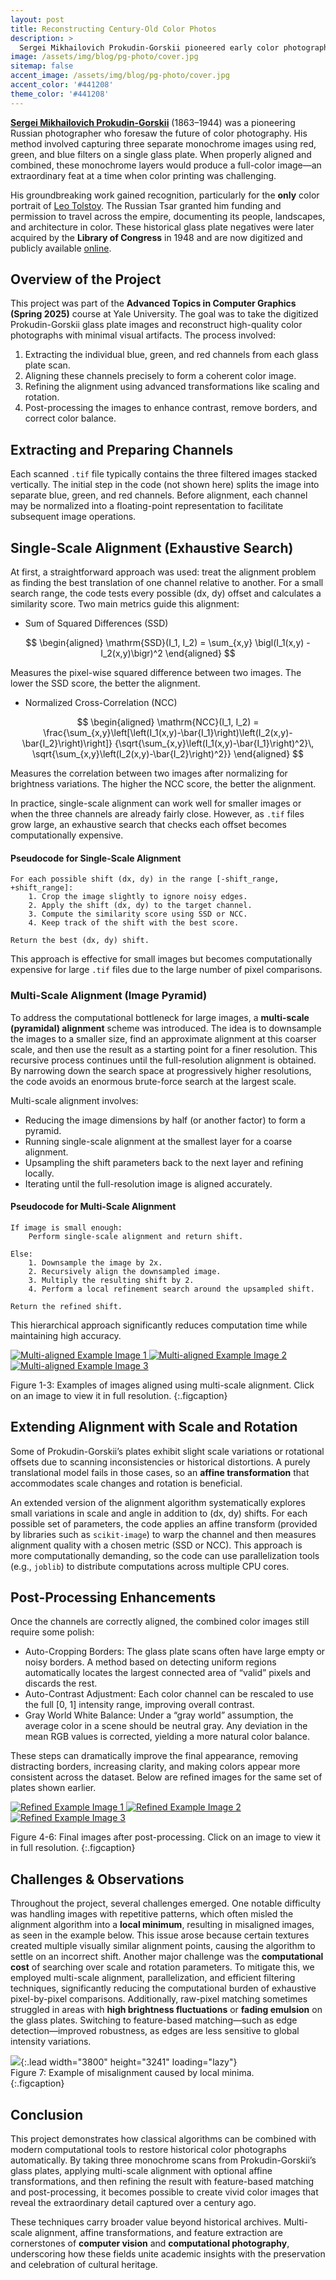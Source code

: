 ```yaml
---
layout: post  
title: Reconstructing Century-Old Color Photos  
description: >  
  Sergei Mikhailovich Prokudin-Gorskii pioneered early color photography by capturing three-filtered monochrome images on glass plates. Modern image processing techniques can automatically restore these historical images with minimal artifacts.  
image: /assets/img/blog/pg-photo/cover.jpg  
sitemap: false  
accent_image: /assets/img/blog/pg-photo/cover.jpg  
accent_color: '#441208'  
theme_color: '#441208'
---
```


**[Sergei Mikhailovich Prokudin-Gorskii](https://en.wikipedia.org/wiki/Sergey_Prokudin-Gorsky)** (1863–1944) was a pioneering Russian photographer who foresaw the future of color photography. His method involved capturing three separate monochrome images using red, green, and blue filters on a single glass plate. When properly aligned and combined, these monochrome layers would produce a full-color image—an extraordinary feat at a time when color printing was challenging.

His groundbreaking work gained recognition, particularly for the **only** color portrait of [Leo Tolstoy](https://en.wikipedia.org/wiki/Leo_Tolstoy). The Russian Tsar granted him funding and permission to travel across the empire, documenting its people, landscapes, and architecture in color. These historical glass plate negatives were later acquired by the **Library of Congress** in 1948 and are now digitized and publicly available [online](https://www.loc.gov/pictures/search/?q=Prokudin+negative&sp=2&st=grid).

## Overview of the Project

This project was part of the **Advanced Topics in Computer Graphics (Spring 2025)** course at Yale University. The goal was to take the digitized Prokudin-Gorskii glass plate images and reconstruct high-quality color photographs with minimal visual artifacts. The process involved:

1. Extracting the individual blue, green, and red channels from each glass plate scan.
2. Aligning these channels precisely to form a coherent color image.
3. Refining the alignment using advanced transformations like scaling and rotation.
4. Post-processing the images to enhance contrast, remove borders, and correct color balance.

## Extracting and Preparing Channels  

Each scanned `.tif` file typically contains the three filtered images stacked vertically. The initial step in the code (not shown here) splits the image into separate blue, green, and red channels. Before alignment, each channel may be normalized into a floating-point representation to facilitate subsequent image operations.  


## Single-Scale Alignment (Exhaustive Search)

At first, a straightforward approach was used: treat the alignment problem as finding the best translation of one channel relative to another. For a small search range, the code tests every possible (dx, dy) offset and calculates a similarity score. Two main metrics guide this alignment:

- Sum of Squared Differences (SSD)

$$
  \begin{aligned}
    \mathrm{SSD}(I_1, I_2) = \sum_{x,y} \bigl(I_1(x,y) - I_2(x,y)\bigr)^2
  \end{aligned}
$$

Measures the pixel-wise squared difference between two images. The lower the SSD score, the better the alignment.  

- Normalized Cross-Correlation (NCC)

$$
  \begin{aligned}
    \mathrm{NCC}(I_1, I_2) = \frac{\sum_{x,y}\left[\left(I_1(x,y)-\bar{I_1}\right)\left(I_2(x,y)-\bar{I_2}\right)\right]}
            {\sqrt{\sum_{x,y}\left(I_1(x,y)-\bar{I_1}\right)^2}\,
             \sqrt{\sum_{x,y}\left(I_2(x,y)-\bar{I_2}\right)^2}}
  \end{aligned}
$$

Measures the correlation between two images after normalizing for brightness variations. The higher the NCC score, the better the alignment.

In practice, single-scale alignment can work well for smaller images or when the three channels are already fairly close. However, as `.tif` files grow large, an exhaustive search that checks each offset becomes computationally expensive.

#### Pseudocode for Single-Scale Alignment
```
For each possible shift (dx, dy) in the range [-shift_range, +shift_range]:
    1. Crop the image slightly to ignore noisy edges.
    2. Apply the shift (dx, dy) to the target channel.
    3. Compute the similarity score using SSD or NCC.
    4. Keep track of the shift with the best score.

Return the best (dx, dy) shift.
```
This approach is effective for small images but becomes computationally expensive for large `.tif` files due to the large number of pixel comparisons.

### Multi-Scale Alignment (Image Pyramid)  

To address the computational bottleneck for large images, a **multi-scale (pyramidal) alignment** scheme was introduced. The idea is to downsample the images to a smaller size, find an approximate alignment at this coarser scale, and then use the result as a starting point for a finer resolution. This recursive process continues until the full-resolution alignment is obtained. By narrowing down the search space at progressively higher resolutions, the code avoids an enormous brute-force search at the largest scale.  

Multi-scale alignment involves:  
- Reducing the image dimensions by half (or another factor) to form a pyramid.  
- Running single-scale alignment at the smallest layer for a coarse alignment.  
- Upsampling the shift parameters back to the next layer and refining locally.  
- Iterating until the full-resolution image is aligned accurately.

#### Pseudocode for Multi-Scale Alignment
```
If image is small enough:
    Perform single-scale alignment and return shift.

Else:
    1. Downsample the image by 2x.
    2. Recursively align the downsampled image.
    3. Multiply the resulting shift by 2.
    4. Perform a local refinement search around the upsampled shift.
    
Return the refined shift.
```

This hierarchical approach significantly reduces computation time while maintaining high accuracy.

<div class="gallery" style="--columns: 3;">
  <a href="/assets/img/blog/pg-photo/multi_aligned_1.jpg" data-lightbox="pg-set-1" data-title="Multi-aligned Example Image 1">
    <img src="/assets/img/blog/pg-photo/multi_aligned_1.jpg" alt="Multi-aligned Example Image 1">
  </a>
  <a href="/assets/img/blog/pg-photo/multi_aligned_2.jpg" data-lightbox="pg-set-1" data-title="Multi-aligned Example Image 2">
    <img src="/assets/img/blog/pg-photo/multi_aligned_2.jpg" alt="Multi-aligned Example Image 2">
  </a>
  <a href="/assets/img/blog/pg-photo/multi_aligned_3.jpg" data-lightbox="pg-set-1" data-title="Multi-aligned Example Image 3">
    <img src="/assets/img/blog/pg-photo/multi_aligned_3.jpg" alt="Multi-aligned Example Image 3">
  </a>
</div>

Figure 1-3: Examples of images aligned using multi-scale alignment. Click on an image to view it in full resolution.
{:.figcaption}

## Extending Alignment with Scale and Rotation  

Some of Prokudin-Gorskii’s plates exhibit slight scale variations or rotational offsets due to scanning inconsistencies or historical distortions. A purely translational model fails in those cases, so an **affine transformation** that accommodates scale changes and rotation is beneficial.  

An extended version of the alignment algorithm systematically explores small variations in scale and angle in addition to (dx, dy) shifts. For each possible set of parameters, the code applies an affine transform (provided by libraries such as `scikit-image`) to warp the channel and then measures alignment quality with a chosen metric (SSD or NCC). This approach is more computationally demanding, so the code can use parallelization tools (e.g., `joblib`) to distribute computations across multiple CPU cores.  

## Post-Processing Enhancements  

Once the channels are correctly aligned, the combined color images still require some polish:

- Auto-Cropping Borders: The glass plate scans often have large empty or noisy borders. A method based on detecting uniform regions automatically locates the largest connected area of “valid” pixels and discards the rest.  
- Auto-Contrast Adjustment: Each color channel can be rescaled to use the full [0, 1] intensity range, improving overall contrast.  
- Gray World White Balance: Under a “gray world” assumption, the average color in a scene should be neutral gray. Any deviation in the mean RGB values is corrected, yielding a more natural color balance.

These steps can dramatically improve the final appearance, removing distracting borders, increasing clarity, and making colors appear more consistent across the dataset. Below are refined images for the same set of plates shown earlier.

<div class="gallery" style="--columns: 3;">
  <a href="/assets/img/blog/pg-photo/refined_1.jpg" data-lightbox="pg-set-2" data-title="Refined Example Image 1">
    <img src="/assets/img/blog/pg-photo/refined_1.jpg" alt="Refined Example Image 1">
  </a>
  <a href="/assets/img/blog/pg-photo/refined_2.jpg" data-lightbox="pg-set-2" data-title="Refined Example Image 2">
    <img src="/assets/img/blog/pg-photo/refined_2.jpg" alt="Refined Example Image 2">
  </a>
  <a href="/assets/img/blog/pg-photo/refined_3.jpg" data-lightbox="pg-set-2" data-title="Refined Example Image 3">
    <img src="/assets/img/blog/pg-photo/refined_3.jpg" alt="Refined Example Image 3">
  </a>
</div>

Figure 4-6: Final images after post-processing. Click on an image to view it in full resolution.
{:.figcaption}

## Challenges & Observations  

Throughout the project, several challenges emerged. One notable difficulty was handling images with repetitive patterns, which often misled the alignment algorithm into a **local minimum**, resulting in misaligned images, as seen in the example below. This issue arose because certain textures created multiple visually similar alignment points, causing the algorithm to settle on an incorrect shift. Another major challenge was the **computational cost** of searching over scale and rotation parameters. To mitigate this, we employed multi-scale alignment, parallelization, and efficient filtering techniques, significantly reducing the computational burden of exhaustive pixel-by-pixel comparisons. Additionally, raw-pixel matching sometimes struggled in areas with **high brightness fluctuations** or **fading emulsion** on the glass plates. Switching to feature-based matching—such as edge detection—improved robustness, as edges are less sensitive to global intensity variations.  

![](/assets/img/blog/pg-photo/misaligned.jpg){:.lead width="3800" height="3241" loading="lazy"}  
Figure 7: Example of misalignment caused by local minima.  
{:.figcaption}

## Conclusion  

This project demonstrates how classical algorithms can be combined with modern computational tools to restore historical color photographs automatically. By taking three monochrome scans from Prokudin-Gorskii’s glass plates, applying multi-scale alignment with optional affine transformations, and then refining the result with feature-based matching and post-processing, it becomes possible to create vivid color images that reveal the extraordinary detail captured over a century ago.

These techniques carry broader value beyond historical archives. Multi-scale alignment, affine transformations, and feature extraction are cornerstones of **computer vision** and **computational photography**, underscoring how these fields unite academic insights with the preservation and celebration of cultural heritage.